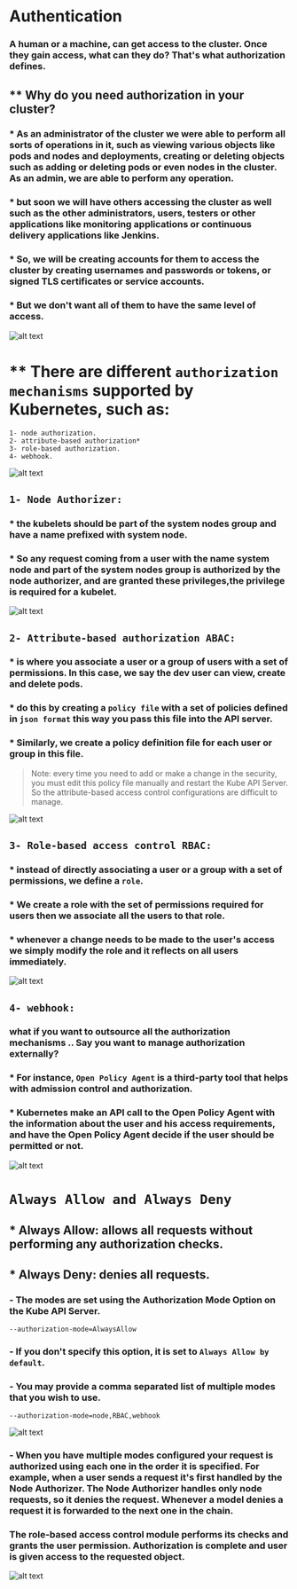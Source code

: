 # Authentication

### A human or a machine, can get access to the cluster. Once they gain access, what can they do? That's what authorization defines.

## ** Why do you need authorization in your cluster?
### * As an administrator of the cluster we were able to perform all sorts of operations in it, such as viewing various objects like pods and nodes and deployments, creating or deleting objects such as adding or deleting pods or even nodes in the cluster. As an admin, we are able to perform any operation.
### * but soon we will have others accessing the cluster as well such as the other administrators, users, testers or other applications like monitoring applications or continuous delivery applications like Jenkins.
### * So, we will be creating accounts for them to access the cluster by creating usernames and passwords or tokens, or signed TLS certificates or service accounts.
### * But we don't want all of them to have the same level of access.
![alt text](./images/4.png)

# ** There are different `authorization mechanisms` supported by Kubernetes, such as:
    1- node authorization.
    2- attribute-based authorization*
    3- role-based authorization.
    4- webhook.
![alt text](./images/5.png)

## `1- Node Authorizer:`
### * the kubelets should be part of the system nodes group and have a name prefixed with system node.
### * So any request coming from a user with the name system node and part of the system nodes group is authorized by the node authorizer, and are granted these privileges,the privilege is required for a kubelet.
![alt text](./images/6.png)

## `2- Attribute-based authorization ABAC:`
### * is where you associate a user or a group of users with a set of permissions. In this case, we say the dev user can view, create and delete pods.
### * do this by creating a `policy file` with a set of policies defined in `json format` this way you pass this file into the API server.
### * Similarly, we create a policy definition file for each user or group in this file. 
> Note: every time you need to add or make a change in the security, you must edit this policy file manually and restart the Kube API Server. So the attribute-based access control configurations are difficult to manage.

![alt text](./images/7.png)

## `3- Role-based access control RBAC:`
### * instead of directly associating a user or a group with a set of permissions, we define a `role`.
### * We create a role with the set of permissions required for users then we associate all the users to that role.
### * whenever a change needs to be made to the user's access we simply modify the role and it reflects on all users immediately.
![alt text](./images/8.png)

## `4- webhook:`
### what if you want to outsource all the authorization mechanisms .. Say you want to manage authorization externally?
### * For instance, `Open Policy Agent` is a third-party tool that helps with admission control and authorization.
### * Kubernetes make an API call to the Open Policy Agent with the information about the user and his access requirements, and have the Open Policy Agent decide if the user should be permitted or not.
![alt text](./images/9.png)


# `Always Allow and Always Deny`
## * Always Allow: allows all requests without performing any authorization checks.
## * Always Deny: denies all requests.

### - The modes are set using the Authorization Mode Option on the Kube API Server.
```
--authorization-mode=AlwaysAllow
```
### - If you don't specify this option, it is set to `Always Allow by default`.
### - You may provide a comma separated list of multiple modes that you wish to use.
```
--authorization-mode=node,RBAC,webhook
```
![alt text](./images/10.png)

### - When you have multiple modes configured your request is authorized using each one in the order it is specified. For example, when a user sends a request it's first handled by the Node Authorizer. The Node Authorizer handles only node requests, so it denies the request. Whenever a model denies a request it is forwarded to the next one in the chain.
### The role-based access control module performs its checks and grants the user permission. Authorization is complete and user is given access to the requested object.

![alt text](./images/11.png)
